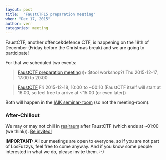 ```yaml
---
layout: post
title:  "FaustCTF15 preparation meeting"
when: "Dec 17, 2015"
author: verr
categories: meeting
---
```


FaustCTF, another offence&defence CTF, is happening on the 18th of December (Friday before the Christmas break) and we are going to participate!

For that we scheduled two events:

> [FaustCTF preparation meeting](https://online.tugraz.at/tug_online/!wbTermin.wbEdit?pTerminNr=6034409) (+ $tool workshop?)
> Thu 2015-12-17, 17:00 to 20:00

> [FaustCTF](https://online.tugraz.at/tug_online/!wbTermin.wbEdit?pTerminNr=6034411)
> Fri 2015-12-18, 10:00 to ~00:10
> (FaustCTF itself will start at 16:00, so feel free to arrive at ~15:00 (or even later))

Both will happen in the [IAIK seminar-room](https://online.tugraz.at/tug_online/ris.ris?pOrgNr=983&pQuellGeogrBTypNr=5&pZielGeogrBTypNr=5&pZielGeogrBerNr=3020009&pRaumNr=4844&pActionFlag=A&pShowEinzelraum=J) (so not the meeting-room).

### After-Chillout

We may or may not chill in [realraum](https://wp.realraum.at/) after FaustCTF (which ends at ~01:00 (we think)). [Be invited!](https://grical.realraum.at/e/show/717/)

**IMPORTANT:**
All our meetings are open to everyone, so if you are not part of LosFuzzys, feel free to come anyway. And if you know some people interested in what we do, please invite them. :-)
